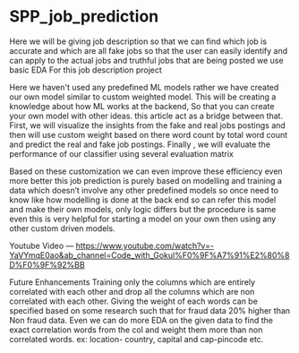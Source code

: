 # SPP_job_prediction
Here we will be giving job description so that we can find which job is accurate and which are all fake jobs so that the user can easily identify and can apply to the actual jobs and truthful jobs that are being posted  we use basic EDA For this job description project

Here we haven't used any predefined ML models rather we have created our own model similar to custom weighted model. This will be creating a knowledge about how ML works at the backend, So that you can create your own model with other ideas. this article act as a bridge between that. First, we will visualize the insights from the fake and real jobs postings and then will use custom weight based on there word count by total word count and predict the real and fake job postings. Finally , we will evaluate the performance of our classifier using several evaluation matrix

Based on these customization we can even improve these efficiency even more better this job prediction is purely based on modelling and training a data which doesn’t involve any other predefined models so once need to know like how modelling is done at the back end so can refer this model and make their own models, only logic differs but the procedure is same even this is very helpful for starting a model on your own then using any other custom driven models.

Youtube Video — https://www.youtube.com/watch?v=-YaVYmqE0ao&ab_channel=Code_with_Gokul%F0%9F%A7%91%E2%80%8D%F0%9F%92%BB

Future Enhancements
Training only the columns which are entirely correlated with each other and drop all the columns which are non correlated with each other.
Giving the weight of each words can be specified based on some research such that for fraud data 20% higher than Non fraud data.
Even we can do more EDA on the given data to find the exact correlation words from the col and weight them more than non correlated words. ex: location- country, capital and cap-pincode etc.
